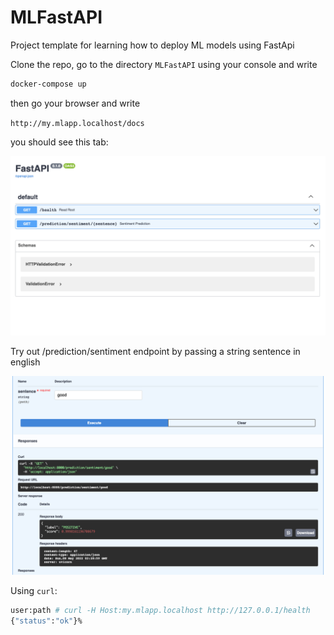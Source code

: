 # MLFastAPI
Project template for learning how to deploy ML models using FastApi

Clone the repo, go to the directory `MLFastAPI` using your console and write
```Bash
docker-compose up
```

then go your browser and write

`http://my.mlapp.localhost/docs`

you should see this tab:

![image1](src/images/docs_test.png)

Try out /prediction/sentiment endpoint by passing a string sentence in english

![image2](src/images/test_sentiment_analysis.png)

Using `curl`:

```Bash
user:path # curl -H Host:my.mlapp.localhost http://127.0.0.1/health  
{"status":"ok"}%  
```